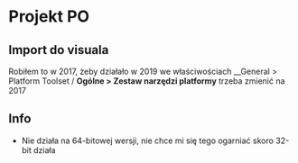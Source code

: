 # Projekt PO
## Import do visuala
Robiłem to w 2017, żeby działało w 2019 we właściwościach __General > Platform Toolset / __Ogólne > Zestaw narzędzi platformy__ trzeba zmienić na 2017
## Info
- Nie działa na 64-bitowej wersji, nie chce mi się tego ogarniać skoro 32-bit działa

